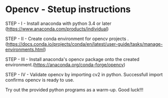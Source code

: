 # Opencv - Stetup instructions 

STEP - I - Install anaconda with python 3.4 or later (https://www.anaconda.com/products/individual)

STEP - II - Create conda environment for opencv projects . (https://docs.conda.io/projects/conda/en/latest/user-guide/tasks/manage-environments.html) 

STEP - III - Install anaconda's opencv package onto the created environment.(https://anaconda.org/conda-forge/opencv) 

STEP - IV - Validate opencv by importing cv2 in python. Successfull import confirms opencv is ready to use. 

Try out the provided python programs as a warm-up. Good luck!!! 

